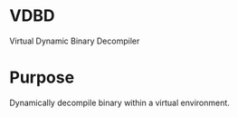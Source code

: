 # VDBD
Virtual Dynamic Binary Decompiler

Purpose
=======
Dynamically decompile binary within a virtual environment.
